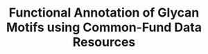 ---
affilliation: GEORGETOWN UNIVERSITY
description: "Glycans play an important role in cell-cell interaction, cell-signaling,\
  \ and immune response, with specific glycan structural motifs responsible for driving\
  \ glycans\u2019 cell- and protein- binding activity and thus their functional role.\
  \ Despite glycans\u2019 significant structural heterogeneity, these glycan motifs,\
  \ or determinants, have been recognized as relevant in specific biological contexts\
  \ and named by glycobiologists. In a similar way as protein domains, these recurring\
  \ structural motifs confer specific binding and functional activity to glycan structures\
  \ that contain them. Many collections and catalogs of these glycan motifs have been\
  \ developed but they are primarily lists \u2013 little to no functional understanding\
  \ is captured by these resources to provide biological context for understanding\
  \ a motifs\u2019 role in the cell. The GlycoMotif data- resource, developed in the\
  \ Edwards lab in support of the GlyGen Glycan Knowledgebase, a Common- Fund sponsored\
  \ data-resource, is one such catalog of glycan motifs, with the capability to annotate\
  \ each motif with names, keywords, and publications. Despite the relative paucity\
  \ of our understanding of glycan structure motifs\u2019 functions, however, we do\
  \ understand the glycosylation enzyme machinery responsible for assembling and attaching\
  \ glycans to glycoproteins, and can enumerate, though the data-resources provided\
  \ by GlyGen, the glycoenzymes necessary for attaching and assembling mature glycan\
  \ structures on mouse and human proteins. We seek to explore the utility of functional\
  \ annotation of GlycoMotif glycan motifs by the integration of gene-based phenotype,\
  \ tissue-localization, and cell-type annotations of associated glycoenzymes from\
  \ the International Mouse Phenotyping Consortium and GTEx Common- Fund data-resources\
  \ with GlycoMotif, and thereby providing a platform for comprehensive functional\
  \ annotation of glycan motifs, and ultimately, glycan structures in GlyGen."
end_date: '2024-09-19T12:00:00-04:00'
grant_num: R03OD034495
pi: EDWARDS, NATHAN J
title: Functional Annotation of Glycan Motifs using Common-Fund Data Resources
---